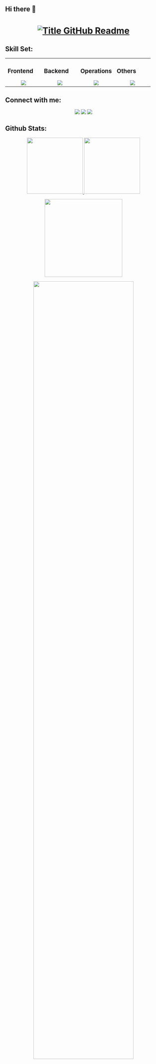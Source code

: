 ## Hi there 👋

<h1 style="text-align: center;">
  <a href="https://git.io/typing-svg" target="_blank">
    <img src="https://readme-typing-svg.herokuapp.com?font=Inter&weight=800&size=35&duration=3000&pause=500&multiline=true&width=650&height=140&lines=%24+whoami;Bharatesh+Kharvi" alt="Title GitHub Readme" />
  </a>
</h1>

## Skill Set:

<table><tr><td valign="top" width="25%">

### Frontend  
<a href="https://github.com/bharateshwq">
<div align="center">  
       <img src="https://skillicons.dev/icons?i=html,js,react,tailwind,css,threejs&perline=4" /> 
</div>
</a>
 </td><td valign="top" width="25%">
        
### Backend
<a href="https://github.com/bharateshwq">
<div align="center">
       <img src="https://skillicons.dev/icons?i=java,spring,mysql,mongodb,postgres,maven&perline=4" /> 
</div>
</a>

</td><td valign="top" width="25%">
  
### Operations
<a href="https://github.com/bharateshwq">
<div align="center">
       <img src="https://skillicons.dev/icons?i=docker,linux,ansible,terraform,kubernetes,azure,jenkins,bash,git,gitlab&perline=4" /> 
  </td><td valign="top" width="25%">
  
### Others
<a href="https://github.com/bharateshwq">
<div align="center">
       <img src="https://skillicons.dev/icons?i=ps,pr,blender,arduino&perline=4" /> 
</div>
</a>
</td>
</tr></table>


## Connect with me:
<div align="center">
    <a href="https://www.linkedin.com/in/bharatesh-k-41b93820a?utm_source=share&utm_campaign=share_via&utm_content=profile&utm_medium=android_app" target="_blank"><img src="https://img.shields.io/badge/-Bharatesh%20K-0077B5?style=flat&logo=Linkedin&logoColor=white"/></a>
    <a target="_blank" href="mailto:kbharatesh0@gmail.com"><img src="https://img.shields.io/badge/-kbharatesh0@gmail.com-D14836?style=flat&logo=Gmail&logoColor=white"/></a>
    <a href="https://leetcode.com/u/bharateshwq/" target="_blank"><img src="https://img.shields.io/badge/-Bharatesh%20K-FFA116?style=flat&logo=LeetCode&logoColor=white"/></a>

</div>

 ## Github Stats:
<p align="center">
    <a href="https://github.com/bharateshwq">
        <img height="180em" src="https://github-readme-stats-git-masterrstaa-rickstaa.vercel.app/api?username=bharateshwq&show_icons=true&theme=onedark&include_all_commits=true&count_private=true&hide_border=true"/>
        <img height="180em" src="https://github-readme-stats-eight-theta.vercel.app/api/top-langs/?username=bharateshwq&langs_count=12&layout=compact&langs_count=8&theme=onedark&include_all_commits=true&count_private=true&hide_border=true" />
    </a>
</p>
<!-- Activity Graph -->
<p align="center">
  <a href="https://github.com/bharateshwq">
    <img height=250 src="https://github-readme-activity-graph.vercel.app/graph?username=bharateshwq&bg_color=282c34&color=FDFD96&line=FDFD96&point=FFFFFF&area_color=79FE96&border_radius=24.5&title_color=FDFD96&border_radius=20px"/>
  </a> 
</p>


 <p align="center">
   <a href="https://github.com/bharateshwq"> 
     <img width="80%" src="https://github-readme-streak-stats.herokuapp.com/?user=bharateshwq&show_icons=true&locale=en&layout=demo&theme=Onedark&hide_border=true" /> 
   </a>  
 </p>

<br>

<div id="header" align="center">
  
  <p align="center"> <a href="https://github.com/ryo-ma/github-profile-trophy"><img src="https://github-profile-trophy.vercel.app/?username=bharateshwq" alt="bharateshwq" /></a> </p>
  

<h2  align="center">💻 Check Out My Repos ⬇️ </h2>
<!--
**bharateshwq/bharateshwq** is a ✨ _special_ ✨ repository because its `README.md` (this file) appears on your GitHub profile.

Here are some ideas to get you started:

- 🔭 I’m currently working on ...
- 🌱 I’m currently learning ...
- 👯 I’m looking to collaborate on ...
- 🤔 I’m looking for help with ...
- 💬 Ask me about ...
- 📫 How to reach me: ...
- 😄 Pronouns: ...
- ⚡ Fun fact: ...
-->
